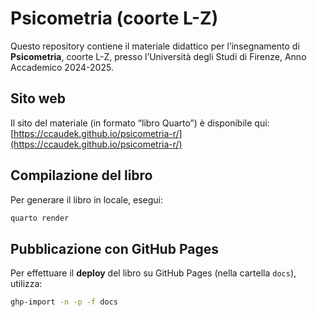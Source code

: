 # Psicometria (coorte L-Z)

Questo repository contiene il materiale didattico per l’insegnamento di **Psicometria**, coorte L-Z, presso l’Università degli Studi di Firenze, Anno Accademico 2024-2025.

## Sito web

Il sito del materiale (in formato “libro Quarto”) è disponibile qui:  
[https://ccaudek.github.io/psicometria-r/](https://ccaudek.github.io/psicometria-r/)

## Compilazione del libro

Per generare il libro in locale, esegui:

```bash
quarto render
```

## Pubblicazione con GitHub Pages

Per effettuare il **deploy** del libro su GitHub Pages (nella cartella `docs`), utilizza:

```bash
ghp-import -n -p -f docs
```
